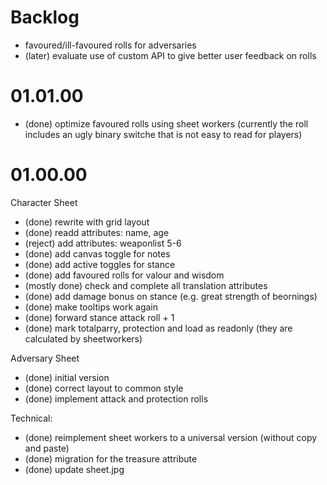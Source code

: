 Backlog
=======

- favoured/ill-favoured rolls for adversaries
- (later) evaluate use of custom API to give better user feedback on rolls

01.01.00
========

- (done) optimize favoured rolls using sheet workers (currently the roll includes an ugly binary switche that is not easy to read for players)

01.00.00
========

Character Sheet

- (done) rewrite with grid layout
- (done) readd attributes: name, age
- (reject) add attributes: weaponlist 5-6
- (done) add canvas toggle for notes
- (done) add active toggles for stance
- (done) add favoured rolls for valour and wisdom
- (mostly done) check and complete all translation attributes
- (done) add damage bonus on stance (e.g. great strength of beornings)
- (done) make tooltips work again
- (done) forward stance attack roll + 1
- (done) mark totalparry, protection and load as readonly (they are calculated by sheetworkers)

Adversary Sheet

- (done) initial version
- (done) correct layout to common style
- (done) implement attack and protection rolls

Technical:

- (done) reimplement sheet workers to a universal version (without copy and paste) 
- (done) migration for the treasure attribute
- (done) update sheet.jpg